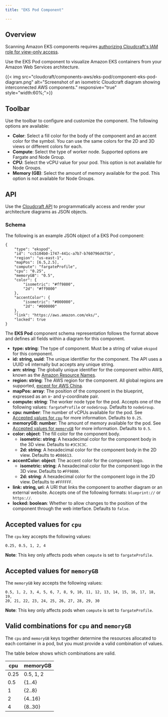 ```yaml
---
title: "EKS Pod Component"

---
```

## Overview

<div class="alert alert-info">Scanning Amazon EKS components requires <a href="https://docs.datadoghq.com/cloudcraft/getting-started/connect-amazon-eks-cluster-with-cloudcraft/">authorizing Cloudcraft's IAM role for view-only access</a>.</div>

Use the EKS Pod component to visualize Amazon EKS containers from your Amazon Web Services architecture.

{{< img src="cloudcraft/components-aws/eks-pod/component-eks-pod-diagram.png" alt="Screenshot of an isometric Cloudcraft diagram showing interconnected AWS components." responsive="true" style="width:60%;">}}

## Toolbar

Use the toolbar to configure and customize the component. The following options are available:

- **Color**: Select a fill color for the body of the component and an accent color for the symbol. You can use the same colors for the 2D and 3D views or different colors for each.
- **Compute**: Select the type of worker node. Supported options are Fargate and Node Group.
- **CPU**: Select the vCPU value for your pod. This option is not available for Node Groups.
- **Memory (GB)**: Select the amount of memory available for the pod. This option is not available for Node Groups.

## API

Use the [Cloudcraft API][1] to programmatically access and render your architecture diagrams as JSON objects.

### Schema

The following is an example JSON object of a EKS Pod component:

```
{
    "type": "ekspod",
    "id": "cc5104b0-1747-441c-a7b7-b760796d475b",
    "region": "us-east-1",
    "mapPos": [6.5,2.5],
    "compute": "fargateProfile",
    "cpu": "0.25",
    "memoryGB": "0.5",
    "color": {
        "isometric": "#ff9800",
        "2d": "#ff9800"
    },
    "accentColor": {
        "isometric": "#000000",
        "2d": "#000000"
    },
    "link": "https://aws.amazon.com/eks/",
    "locked": true
}
```

The **EKS Pod** component schema representation follows the format above and defines all fields within a diagram for this component.

- **type: string**: The type of component. Must be a string of value `ekspod` for this component.
- **id: string, uuid**: The unique identifier for the component. The API uses a UUID v4 internally but accepts any unique string.
- **arn: string**: The globally unique identifier for the component within AWS, known as the [Amazon Resource Names][2].
- **region: string**: The AWS region for the component. All global regions are supported, [except for AWS China][3].
- **mapPos: array**: The position of the component in the blueprint, expressed as an x- and y-coordinate pair.
- **compute: string**: The worker node type for the pod. Accepts one of the following values: `fargateProfile` or `nodeGroup`. Defaults to `nodeGroup`.
- **cpu: number**: The number of vCPUs available for the pod. See [Accepted values for `cpu`](#accepted-values-for-cpu) for more information. Defaults to `0.25`.
- **memoryGB: number**: The amount of memory available for the pod. See [Accepted values for `memoryGB`](#accepted-values-for-memorygb) for more information. Defaults to `0.5`.
- **color: object**: The fill color for the component body.
  - **isometric: string**: A hexadecimal color for the component body in the 3D view. Defaults to `#3C3C3C`.
  - **2d: string**: A hexadecimal color for the component body in the 2D view. Defaults to `#D86613`.
- **accentColor: object**: The accent color for the component logo.
  - **isometric: string**: A hexadecimal color for the component logo in the 3D view. Defaults to `#FF9800`.
  - **2d: string**: A hexadecimal color for the component logo in the 2D view. Defaults to `#FFFFFF`.
- **link: string, uri**: A URI that links the component to another diagram or an external website. Accepts one of the following formats: `blueprint://` or `https://`.
- **locked: boolean**: Whether to allow changes to the position of the component through the web interface. Defaults to `false`.

## Accepted values for `cpu`

The `cpu` key accepts the following values:

```
0.25, 0.5, 1, 2, 4
```

**Note**: This key only affects pods when `compute` is set to `fargateProfile`.

## Accepted values for `memoryGB`

The `memoryGB` key accepts the following values:

```
0.5, 1, 2, 3, 4, 5, 6, 7, 8, 9, 10, 11, 12, 13, 14, 15, 16, 17, 18, 19,
20, 21, 22, 23, 24, 25, 26, 27, 28, 29, 30
```

**Note**: This key only affects pods when `compute` is set to `fargateProfile`.

## Valid combinations for `cpu` and `memoryGB`

The `cpu` and `memoryGB` keys together determine the resources allocated to each container in a pod, but you must provide a valid combination of values.

The table below shows which combinations are valid.

cpu   | memoryGB
----  | ---------
0.25  | 0.5, 1, 2
0.5   | {1..4}
1     | {2..8}
2     | {4..16}
4     | {8..30}

[1]: https://developers.cloudcraft.co/
[2]: https://docs.aws.amazon.com/general/latest/gr/aws-arns-and-namespaces.html
[3]: /cloudcraft/faq/scan-error-aws-china-region/
